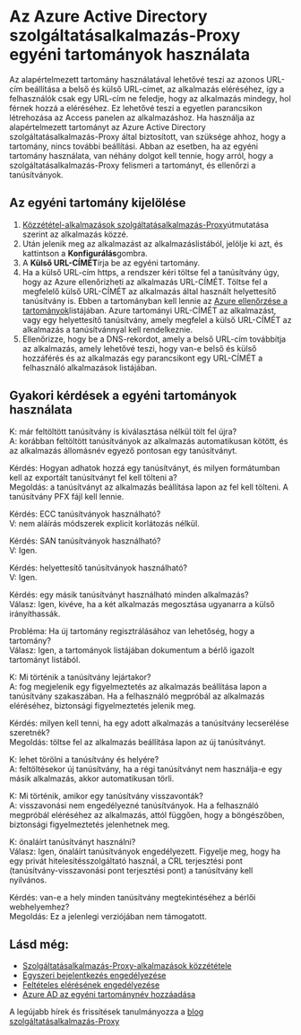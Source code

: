 <properties
    pageTitle="Az Azure Active Directory szolgáltatásalkalmazás-Proxy egyéni tartományok használata |} Microsoft Azure"
    description="Fedőlap az Azure Active Directory szolgáltatásalkalmazás-Proxy egyéni tartományok hogyan dolgozhat."
    services="active-directory"
    documentationCenter=""
    authors="kgremban"
    manager="femila"
    editor=""/>

<tags
    ms.service="active-directory"
    ms.workload="identity"
    ms.tgt_pltfrm="na"
    ms.devlang="na"
    ms.topic="article"
    ms.date="06/22/2016"
    ms.author="kgremban"/>

# <a name="working-with-custom-domains-in-azure-ad-application-proxy"></a>Az Azure Active Directory szolgáltatásalkalmazás-Proxy egyéni tartományok használata

Az alapértelmezett tartomány használatával lehetővé teszi az azonos URL-cím beállítása a belső és külső URL-címet, az alkalmazás eléréséhez, így a felhasználók csak egy URL-cím ne feledje, hogy az alkalmazás mindegy, hol férnek hozzá a eléréséhez. Ez lehetővé teszi a egyetlen parancsikon létrehozása az Access panelen az alkalmazáshoz. Ha használja az alapértelmezett tartományt az Azure Active Directory szolgáltatásalkalmazás-Proxy által biztosított, van szüksége ahhoz, hogy a tartomány, nincs további beállítási. Abban az esetben, ha az egyéni tartomány használata, van néhány dolgot kell tennie, hogy arról, hogy a szolgáltatásalkalmazás-Proxy felismeri a tartományt, és ellenőrzi a tanúsítványok.

## <a name="selecting-your-custom-domain"></a>Az egyéni tartomány kijelölése

1. [Közzététel-alkalmazások szolgáltatásalkalmazás-Proxy](active-directory-application-proxy-publish.md)útmutatása szerint az alkalmazás közzé.
2. Után jelenik meg az alkalmazást az alkalmazáslistából, jelölje ki azt, és kattintson a **Konfigurálás**gombra.
3. A **Külső URL-CÍMÉT**írja be az egyéni tartomány.
4. Ha a külső URL-cím https, a rendszer kéri töltse fel a tanúsítvány úgy, hogy az Azure ellenőrizheti az alkalmazás URL-CÍMÉT. Töltse fel a megfelelő külső URL-CÍMÉT az alkalmazás által használt helyettesítő tanúsítvány is. Ebben a tartományban kell lennie az [Azure ellenőrzése a tartományok](https://msdn.microsoft.com/library/azure/jj151788.aspx)listájában. Azure tartományi URL-CÍMÉT az alkalmazást, vagy egy helyettesítő tanúsítvány, amely megfelel a külső URL-CÍMÉT az alkalmazás a tanúsítvánnyal kell rendelkeznie.
5. Ellenőrizze, hogy be a DNS-rekordot, amely a belső URL-cím továbbítja az alkalmazás, amely lehetővé teszi, hogy van-e belső és külső hozzáférés és az alkalmazás egy parancsikont egy URL-CÍMÉT a felhasználó alkalmazások listájában.

## <a name="frequently-asked-questions-about-working-with-custom-domains"></a>Gyakori kérdések a egyéni tartományok használata

K: már feltöltött tanúsítvány is kiválasztása nélkül tölt fel újra?  
A: korábban feltöltött tanúsítványok az alkalmazás automatikusan kötött, és az alkalmazás állomásnév egyező pontosan egy tanúsítványt.  

Kérdés: Hogyan adhatok hozzá egy tanúsítványt, és milyen formátumban kell az exportált tanúsítványt fel kell tölteni a?  
Megoldás: a tanúsítványt az alkalmazás beállítása lapon az fel kell tölteni. A tanúsítvány PFX fájl kell lennie.  

Kérdés: ECC tanúsítványok használható?  
V: nem aláírás módszerek explicit korlátozás nélkül.  

Kérdés: SAN tanúsítványok használható?  
V: Igen.  

Kérdés: helyettesítő tanúsítványok használható?  
V: Igen.  

Kérdés: egy másik tanúsítványt használható minden alkalmazás?  
Válasz: Igen, kivéve, ha a két alkalmazás megosztása ugyanarra a külső irányíthassák.  

Probléma: Ha új tartomány regisztrálásához van lehetőség, hogy a tartomány?  
Válasz: Igen, a tartományok listájában dokumentum a bérlő igazolt tartományt listából.  

K: Mi történik a tanúsítvány lejártakor?  
A: fog megjelenik egy figyelmeztetés az alkalmazás beállítása lapon a tanúsítvány szakaszában. Ha a felhasználó megpróbál az alkalmazás eléréséhez, biztonsági figyelmeztetés jelenik meg.  

Kérdés: milyen kell tenni, ha egy adott alkalmazás a tanúsítvány lecserélése szeretnék?  
Megoldás: töltse fel az alkalmazás beállítása lapon az új tanúsítványt.  

K: lehet törölni a tanúsítvány és helyére?  
A: feltöltésekor új tanúsítvány, ha a régi tanúsítványt nem használja-e egy másik alkalmazás, akkor automatikusan törli.  

K: Mi történik, amikor egy tanúsítvány visszavonták?  
A: visszavonási nem engedélyezné tanúsítványok. Ha a felhasználó megpróbál eléréséhez az alkalmazás, attól függően, hogy a böngészőben, biztonsági figyelmeztetés jelenhetnek meg.  

K: önaláírt tanúsítványt használni?  
Válasz: Igen, önaláírt tanúsítványok engedélyezett. Figyelje meg, hogy ha egy privát hitelesítésszolgáltató használ, a CRL terjesztési pont (tanúsítvány-visszavonási pont terjesztési pont) a tanúsítvány kell nyilvános.  

Kérdés: van-e a hely minden tanúsítvány megtekintéséhez a bérlői webhelyemhez?  
Megoldás: Ez a jelenlegi verziójában nem támogatott.  


## <a name="see-also"></a>Lásd még:

- [Szolgáltatásalkalmazás-Proxy-alkalmazások közzététele](active-directory-application-proxy-publish.md)
- [Egyszeri bejelentkezés engedélyezése](active-directory-application-proxy-sso-using-kcd.md)
- [Feltételes elérésének engedélyezése](active-directory-application-proxy-conditional-access.md)
- [Azure AD az egyéni tartománynév hozzáadása](active-directory-add-domain.md)

A legújabb hírek és frissítések tanulmányozza a [blog szolgáltatásalkalmazás-Proxy](http://blogs.technet.com/b/applicationproxyblog/)
